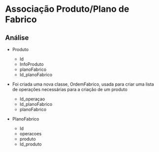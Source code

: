 # Associação Produto/Plano de Fabrico

## Análise 

- Produto
    - Id
    - InfoProduto
    - planoFabrico
    - Id_planoFabrico

- Foi criada uma nova classe, OrdemFabrico, usada para criar uma lista de operações necessárias para a criação de um produto

    - Id_operaçao
    - Id_planoFabrico
    - planoFabrico

- PlanoFabrico
	- Id
    - operacoes
    - produto
    - Id_produto
